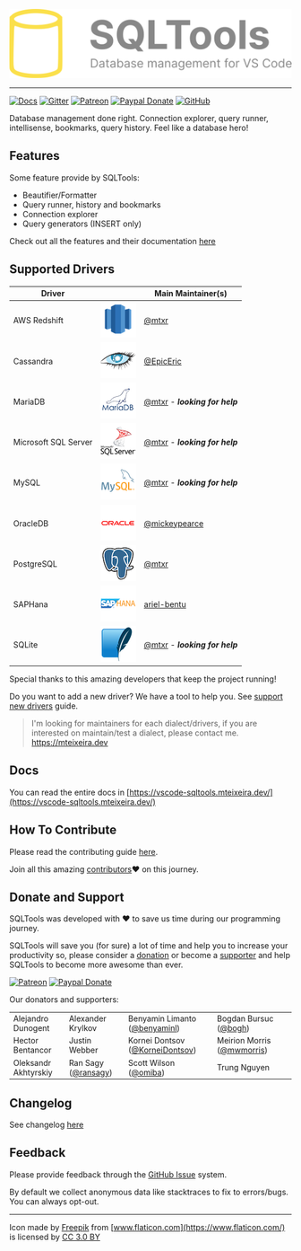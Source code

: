 <p align="center">
<img src="https://raw.githubusercontent.com/mtxr/vscode-sqltools/master/static/header-hero.png" />
</p>

<hr />

[![Docs](https://img.shields.io/badge/docs-here-blueviolet?style=flat-square)](https://vscode-sqltools.mteixeira.dev)
[![Gitter](https://img.shields.io/gitter/room/mtxr/vscode-sqltools.svg?style=flat-square)](https://gitter.im/vscode-sqltools)
[![Patreon](https://img.shields.io/badge/patreon-support-blue.svg?style=flat-square)](https://www.patreon.com/mteixeira)
[![Paypal Donate](https://img.shields.io/badge/paypal-donate-blue.svg?style=flat-square)](https://www.paypal.com/cgi-bin/webscr?cmd=_s-xclick&hosted_button_id=RSMB6DGK238V8)
[![GitHub](https://img.shields.io/github/license/mtxr/vscode-sqltools?style=flat-square)](https://github.com/mtxr/vscode-sqltools/blob/master/LICENSE.md)

Database management done right. Connection explorer, query runner, intellisense, bookmarks, query history. Feel like a database hero!

## Features

Some feature provide by SQLTools:

* Beautifier/Formatter
* Query runner, history and bookmarks
* Connection explorer
* Query generators (INSERT only)

Check out all the features and their documentation [here](http://vscode-sqltools.mteixeira.dev/features)

## Supported Drivers

|Driver||Main Maintainer(s)|
|-|-|-|
|AWS Redshift|![AWS Redshift](https://raw.githubusercontent.com/mtxr/vscode-sqltools/master/packages/ui/screens/Settings/icons/redshift.png)|[@mtxr](https://github.com/mtxr)|
|Cassandra|![Cassandra](https://raw.githubusercontent.com/mtxr/vscode-sqltools/master/packages/ui/screens/Settings/icons/cassandra.png)|[@EpicEric](https://github.com/EpicEric)|
|MariaDB|![MariaDB](https://raw.githubusercontent.com/mtxr/vscode-sqltools/master/packages/ui/screens/Settings/icons/mariadb.png)|[@mtxr](https://github.com/mtxr) - ***looking for help***|
|Microsoft SQL Server|![MSSQL](https://raw.githubusercontent.com/mtxr/vscode-sqltools/master/packages/ui/screens/Settings/icons/mssql.png)|[@mtxr](https://github.com/mtxr) - ***looking for help***|
|MySQL|![MySQL](https://raw.githubusercontent.com/mtxr/vscode-sqltools/master/packages/ui/screens/Settings/icons/mysql.png)|[@mtxr](https://github.com/mtxr) - ***looking for help***|
|OracleDB|![OracleDB](https://raw.githubusercontent.com/mtxr/vscode-sqltools/master/packages/ui/screens/Settings/icons/oracle.png)|[@mickeypearce](https://github.com/mickeypearce)|
|PostgreSQL|![PostgreSQL](https://raw.githubusercontent.com/mtxr/vscode-sqltools/master/packages/ui/screens/Settings/icons/postgresql.png)|[@mtxr](https://github.com/mtxr)|
|SAPHana|![SAPHana](https://raw.githubusercontent.com/mtxr/vscode-sqltools/master/packages/ui/screens/Settings/icons/sap_hana.png)|[ariel-bentu](https://github.com/ariel-bentu)|
|SQLite|![SQLite](https://raw.githubusercontent.com/mtxr/vscode-sqltools/master/packages/ui/screens/Settings/icons/sqlite.png)|[@mtxr](https://github.com/mtxr) - ***looking for help***|


Special thanks to this amazing developers that keep the project running!

Do you want to add a new driver? We have a tool to help you. See [support new drivers](https://vscode-sqltools.mteixeira.dev/contributing/support-new-drivers) guide.


> I'm looking for maintainers for each dialect/drivers, if you are interested on maintain/test a dialect, please contact me. https://mteixeira.dev


## Docs

You can read the entire docs in [https://vscode-sqltools.mteixeira.dev/](https://vscode-sqltools.mteixeira.dev/)

## How To Contribute

Please read the contributing guide [here](https://vscode-sqltools.mteixeira.dev/contributing).

Join all this amazing [contributors](https://github.com/mtxr/vscode-sqltools/graphs/contributors)❤️ on this journey.


## Donate and Support

SQLTools was developed with ♥ to save us time during our programming journey.

SQLTools will save you (for sure) a lot of time and help you to increase your productivity so, please consider a [donation](https://www.paypal.com/cgi-bin/webscr?cmd=_s-xclick&hosted_button_id=RSMB6DGK238V8) or become a [supporter](https://www.patreon.com/mteixeira) and help SQLTools to become more awesome than ever.


[![Patreon](https://img.shields.io/badge/patreon-support-blue.svg?style=for-the-badge&logo=patreon)](https://www.patreon.com/mteixeira)
[![Paypal Donate](https://img.shields.io/badge/paypal-donate-blue.svg?style=for-the-badge&logo=paypal)](https://www.paypal.com/cgi-bin/webscr?cmd=_s-xclick&hosted_button_id=RSMB6DGK238V8)


Our donators and supporters:
<table>
  <tr>
    <td>Alejandro Dunogent</td>
    <td>Alexander Krylkov</td>
    <td>Benyamin Limanto (<a href="https://github.com/benyaminl)">@benyaminl</a>)</td>
    <td>Bogdan Bursuc (<a href="https://github.com/bogh)">@bogh</a>)</td>
  </tr>
  <tr>
    <td>Hector Bentancor</td>
    <td>Justin Webber</td>
    <td>Kornei Dontsov (<a href="https://github.com/KorneiDontsov)">@KorneiDontsov</a>)</td>
    <td>Meirion Morris (<a href="https://github.com/mwmorris)">@mwmorris</a>)</td>
  </tr>
  </tr>
    <td>Oleksandr Akhtyrskiy</td>
    <td>Ran Sagy (<a href="https://github.com/ransagy)">@ransagy</a>)</td>
    <td>Scott Wilson (<a href="https://github.com/omiba)">@omiba</a>)</td>
    <td>Trung Nguyen</td>
    <td>
  </tr>
</table>


## Changelog

See changelog [here](CHANGELOG.md)

## Feedback

Please provide feedback through the [GitHub Issue](https://github.com/mtxr/vscode-sqltools/issues) system.

By default we collect anonymous data like stacktraces to fix to errors/bugs. You can always opt-out.

<hr />

Icon made by [Freepik](https://www.freepik.com/) from [www.flaticon.com](https://www.flaticon.com/) is licensed by [CC 3.0 BY](http://creativecommons.org/licenses/by/3.0/)
